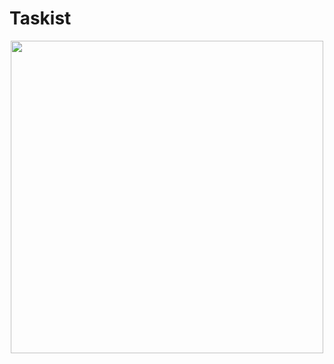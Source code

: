 # Taskist

<p align = "center">
  <img src = "https://user-images.githubusercontent.com/117646017/206527688-1d323a78-466f-428c-8c38-e01a1e203751.jpg" height = "500" weight = "250"/>
</p>
